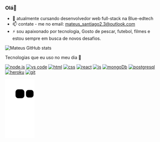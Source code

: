 ### Olá👋


- 🌱 atualmente cursando desenvolvedor web full-stack  na Blue-edtech
- 📫 contate - me no email: mateus_santiago2.3@outlook.com
- ⚡ sou apaixonado por tecnologia, Gosto de pescar, futebol, filmes e  estou sempre em busca de novos desafios.

![Mateus GitHub stats](https://github-readme-stats.vercel.app/api?username=MateusSantiagoDev&show_icons=true&theme=dracula)

Tecnologias que eu uso no meu dia 🚀


[![node.js](https://img.shields.io/badge/Node.js-43853D?style=for-the-badge&logo=node.js&logoColor=white)](https://nodejs.org/en/)
[![vs code](https://img.shields.io/badge/Visual_Studio_Code-0078D4?style=for-the-badge&logo=visual%20studio%20code&logoColor=white)](https://code.visualstudio.com/)
[![html](https://img.shields.io/badge/HTML5-E34F26?style=for-the-badge&logo=html5&logoColor=white)](https://developer.mozilla.org/pt-BR/docs/Web/HTML)
[![css](https://img.shields.io/badge/CSS3-1572B6?style=for-the-badge&logo=css3&logoColor=white)](https://developer.mozilla.org/pt-BR/docs/Web/CSS)
[![react](https://img.shields.io/badge/React-20232A?style=for-the-badge&logo=react&logoColor=61DAFB)](https://pt-br.reactjs.org/)
[![js](https://img.shields.io/badge/JavaScript-F7DF1E?style=for-the-badge&logo=javascript&logoColor=black)](https://www.javascript.com/)
[![mongoDb](https://img.shields.io/badge/MongoDB-4EA94B?style=for-the-badge&logo=mongodb&logoColor=white)](https://www.mongodb.com/cloud/atlas/lp/nosql?utm_content=rlsapostreg&utm_source=google&utm_campaign=gs_americas_rlsamultirest_search_brand_dsa_atlas_desktop_rlsa_postreg&utm_term=&utm_medium=cpc_paid_search&utm_ad=&utm_ad_campaign_id=14412646452&adgroup=131761126212&gclid=Cj0KCQjwguGYBhDRARIsAHgRm4_LV9rQr0vI7OU5AlxS7u8qx2AYXy2ry9QFnTqAeDFXnWBpCBXmzwoaAm_yEALw_wcB)
[![postgresql](https://img.shields.io/badge/PostgreSQL-316192?style=for-the-badge&logo=postgresql&logoColor=white)](https://www.postgresql.org/)
[![heroku](https://img.shields.io/badge/Heroku-430098?style=for-the-badge&logo=heroku&logoColor=white)](https://id.heroku.com/login)
[![git](https://img.shields.io/badge/GIT-E44C30?style=for-the-badge&logo=git&logoColor=white)](https://git-scm.com/)


![snake gif](https://github.com/MateusSantiagoDev/MateusSantiagoDev/blob/output/github-contribution-grid-snake.svg)
